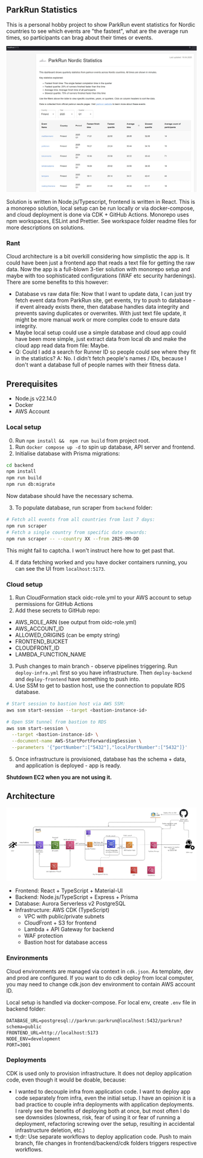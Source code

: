 ## ParkRun Statistics

This is a personal hobby project to show ParkRun event statistics for Nordic countries to see which events are "the fastest", what are the average run times, so participants can brag about their times or events.

![Screenshot of the UI](./public/frontend.jpg)

Solution is written in Node.js/Typescript, frontend is written in React. This is a monorepo solution, local setup can be run locally or via docker-compose, and cloud deployment is done via CDK + GitHub Actions. Monorepo uses npm workspaces, ESLint and Prettier. See workspace folder readme files for more descriptions on solutions.

### Rant
Cloud architecture is a bit overkill considering how simplistic the app is. It could have been just a frontend app that reads a text file for getting the raw data. Now the app is a full-blown 3-tier solution with monorepo setup and maybe with too sophisticated configurations (WAF etc security hardenings). There are some benefits to this however:
- Database vs raw data file: Now that I want to update data, I can just try fetch event data from ParkRun site, get events, try to push to database - if event already exists there, then database handles data integrity and prevents saving duplicates or overwrites. With just text file update, it might be more manual work or more complex code to ensure data integrity.
- Maybe local setup could use a simple database and cloud app could have been more simple, just extract data from local db and make the cloud app read data from file: Maybe.
- Q: Could I add a search for Runner ID so people could see where they fit in the statistics? A: No. I didn't fetch people's names / IDs, because I don't want a database full of people names with their fitness data.

## Prerequisites
- Node.js v22.14.0
- Docker
- AWS Account

### Local setup
0. Run `npm install &&  npm run build` from project root.
1. Run `docker compose up -d` to spin up database, API server and frontend.
2. Initialise database with Prisma migrations:
```bash
cd backend
npm install
npm run build
npm run db:migrate
```
Now database should have the necessary schema.

3. To populate database, run scraper from `backend` folder:
```bash
# Fetch all events from all countries from last 7 days:
npm run scraper
# Fetch a single country from specific date onwards:
npm run scraper -- --country XX --from 2025-MM-DD
```
This might fail to captcha. I won't instruct here how to get past that.

4. If data fetching worked and you have docker containers running, you can see the UI from `localhost:5173`.

### Cloud setup
1. Run CloudFormation stack oidc-role.yml to your AWS account to setup permissions for GitHub Actions
2. Add these secrets to GitHub repo:
- AWS_ROLE_ARN (see output from oidc-role.yml)
- AWS_ACCOUNT_ID
- ALLOWED_ORIGINS (can be empty string)
- FRONTEND_BUCKET
- CLOUDFRONT_ID
- LAMBDA_FUNCTION_NAME
3. Push changes to main branch - observe pipelines triggering. Run `deploy-infra.yml` first so you have infrastructure. Then `deploy-backend` and `deploy-frontend` have something to push into.
4. Use SSM to get to bastion host, use the connection to populate RDS database.

```bash
# Start session to bastion host via AWS SSM:
aws ssm start-session --target <bastion-instance-id>
```

```bash
# Open SSH tunnel from bastion to RDS
aws ssm start-session \
  --target <bastion-instance-id> \
  --document-name AWS-StartPortForwardingSession \
  --parameters '{"portNumber":["5432"],"localPortNumber":["5432"]}'
```

5. Once infrastructure is provisioned, database has the schema + data, and application is deployed - app is ready.

**Shutdown EC2 when you are not using it.**

## Architecture
![Screenshot of the UI](./public/cloud-infra.jpg)
* Frontend: React + TypeScript + Material-UI
* Backend: Node.js/TypeScript + Express + Prisma
* Database: Aurora Serverless v2 PostgreSQL
* Infrastructure: AWS CDK (TypeScript)
    - VPC with public/private subnets
    - CloudFront + S3 for frontend
    - Lambda + API Gateway for backend
    - WAF protection
    - Bastion host for database access

### Environments
Cloud environments are managed via context in `cdk.json`. As template, dev and prod are configured.
If you want to do cdk deploy from local computer, you may need to change cdk.json dev environment to contain AWS account ID.

Local setup is handled via docker-compose. For local env, create `.env` file in backend folder:
```
DATABASE_URL=postgresql://parkrun:parkrun@localhost:5432/parkrun?schema=public
FRONTEND_URL=http://localhost:5173
NODE_ENV=development
PORT=3001
```

### Deployments
CDK is used only to provision infrastructure. It does not deploy application code, even though it would be doable, because:
- I wanted to decouple infra from application code. I want to deploy app code separately from infra, even the initial setup. I have an opinion it is a bad practice to couple infra deployments with application deployments. I rarely see the benefits of deploying both at once, but most often I do see downsides (slowness, risk, fear of using it or fear of running a deployment, refactoring screwing over the setup, resulting in accidental infrastructure deletion, etc.)
- tl;dr: Use separate workflows to deploy application code. Push to main branch, file changes in frontend/backend/cdk folders triggers respective workflows.
